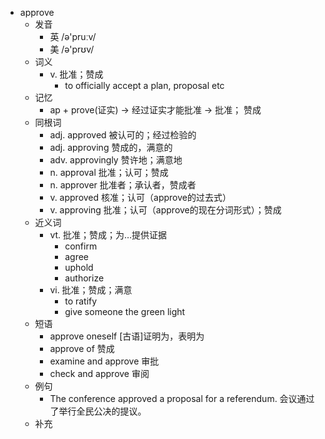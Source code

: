 - approve
  - 发音
    - 英 /ə'pruːv/
    - 美 /ə'prʊv/
  - 词义
    - v. 批准；赞成
      - to officially accept a plan, proposal etc
  - 记忆
    - ap + prove(证实) → 经过证实才能批准 → 批准； 赞成
  - 同根词
    - adj. approved 被认可的；经过检验的
    - adj. approving 赞成的，满意的
    - adv. approvingly 赞许地；满意地
    - n. approval 批准；认可；赞成
    - n. approver 批准者；承认者，赞成者
    - v. approved 核准；认可（approve的过去式）
    - v. approving 批准；认可（approve的现在分词形式）；赞成
  - 近义词
    - vt. 批准；赞成；为…提供证据
      - confirm
      - agree
      - uphold
      - authorize
    - vi. 批准；赞成；满意
      - to ratify
      - give someone the green light
  - 短语
    - approve oneself [古语]证明为，表明为
    - approve of 赞成
    - examine and approve 审批
    - check and approve 审阅
  - 例句
    - The conference approved a proposal for a referendum. 会议通过了举行全民公决的提议。
  - 补充